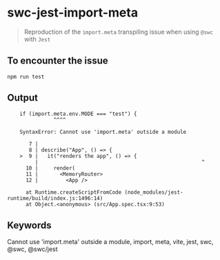 # swc-jest-import-meta

> Reproduction of the `import.meta` transpiling issue when using `@swc` with `Jest`

## To encounter the issue

```shell
npm run test
```

## Output

```
    if (import.meta.env.MODE === "test") {
               ^^^^

    SyntaxError: Cannot use 'import.meta' outside a module

       7 |
       8 | describe("App", () => {
    >  9 |   it("renders the app", () => {
         |                                                     ^
      10 |     render(
      11 |       <MemoryRouter>
      12 |         <App />

      at Runtime.createScriptFromCode (node_modules/jest-runtime/build/index.js:1496:14)
      at Object.<anonymous> (src/App.spec.tsx:9:53)
```

## Keywords

Cannot use 'import.meta' outside a module, import, meta, vite, jest, swc, @swc, @swc/jest
